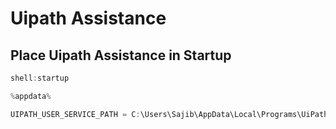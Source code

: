 # Uipath Assistance


## Place Uipath Assistance in Startup

```scala
shell:startup
```

```scala
%appdata%
```

```scala
UIPATH_USER_SERVICE_PATH = C:\Users\Sajib\AppData\Local\Programs\UiPath\Studio\UiPath.Service.UserHost.exe
```
